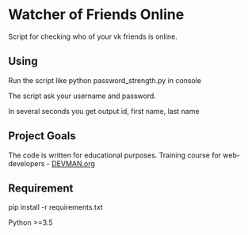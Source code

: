 # Watcher of Friends Online

Script for checking who of your vk friends is online.

## Using

Run the script like python password_strength.py in console

The script ask your username and password.

In several seconds you get output id, first name, last name


## Project Goals

The code is written for educational purposes. Training course for web-developers - [DEVMAN.org](https://devman.org)

## Requirement

pip install -r requirements.txt

Python >=3.5
